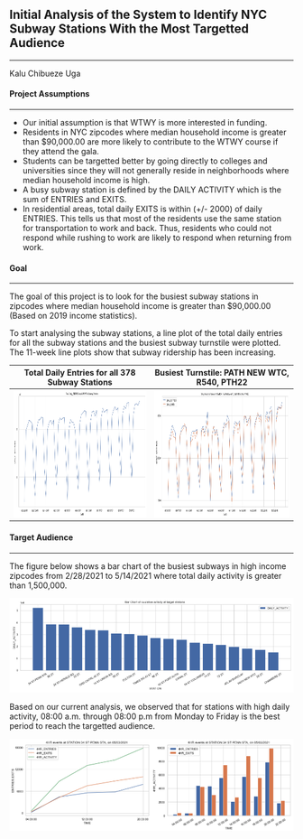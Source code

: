 ## Initial Analysis of the System to Identify NYC Subway Stations With the Most Targetted Audience

---
Kalu Chibueze Uga

#### Project Assumptions
---
* Our initial assumption is that WTWY is more interested in funding.
* Residents in NYC zipcodes where median household income is greater than $90,000.00 are more likely to contribute to the WTWY course if they attend the gala.
* Students can be targetted better by going directly to colleges and universities since they will not generally reside in neighborhoods where median household income is high. 
* A busy subway station is defined by the DAILY ACTIVITY which is the sum of ENTRIES and EXITS. 
* In residential areas, total daily EXITS is within (+/- 2000) of daily ENTRIES. This tells us that most of the residents use the same station for transportation to work and back. Thus, residents who could not respond while rushing to work are likely to respond when returning from work.


#### Goal
---

The goal of this project is to look for the busiest subway stations in zipcodes where median household income is greater than $90,000.00 (Based on 2019 income statistics). 

To start analysing the subway stations, a line plot of the total daily entries for all the subway stations and the busiest subway turnstile were plotted. The 11-week line plots show that subway ridership has been increasing.

| Total Daily Entries for all 378 Subway Stations | Busiest Turnstile: PATH NEW WTC, R540, PTH22 |
|:----: |:------:|
| <img src="https://github.com/kuga01/kcu_project_files/blob/main/plots/Subway_total_daily_entries.png" width = "450" height = "225">   | <img src="https://github.com/kuga01/kcu_project_files/blob/main/plots/Subway_busiest_turnstile.png" width = "450" height = "225">    |

#### Target Audience
---

The figure below shows a bar chart of the busiest subways in high income zipcodes from 2/28/2021 to 5/14/2021 where total daily activity is greater than 1,500,000.

<img src="https://github.com/kuga01/kcu_project_files/blob/main/plots/Subway_target_stations.png">

Based on our current analysis, we observed that for stations with high daily activity, 08:00 a.m. through 08:00 p.m from Monday to Friday is the best period to reach the targetted audience.

![4HR Events](https://github.com/kuga01/kcu_project_files/blob/main/plots/Subway_4HR_events.png)

